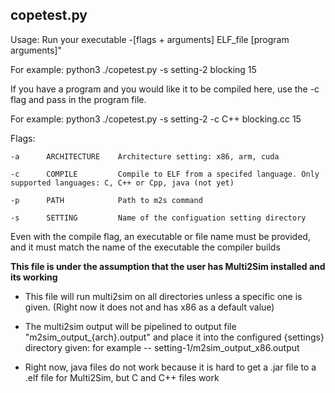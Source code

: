 ## copetest.py 

Usage: Run your executable -[flags + arguments] ELF_file [program arguments]"

For example: python3 ./copetest.py -s setting-2 blocking 15

If you have a program and you would like it to be compiled here, use the -c flag and pass in the program file.

For example: python3 ./copetest.py -s setting-2 -c C++ blocking.cc 15

Flags:

    -a      ARCHITECTURE    Architecture setting: x86, arm, cuda

    -c      COMPILE         Compile to ELF from a specifed language. Only supported languages: C, C++ or Cpp, java (not yet)

    -p      PATH            Path to m2s command

    -s      SETTING         Name of the configuation setting directory
    
Even with the compile flag, an executable or file name must be provided, and it must match the name of the executable the compiler builds

**This file is under the assumption that the user has Multi2Sim installed and its working**

- This file will run multi2sim on all directories unless a specific one is given. (Right now it does not and has x86 as a default value)

- The multi2sim output will be pipelined to output file "m2sim_output_{arch}.output" and place it into the configured {settings} directory given: for example -- setting-1/m2sim_output_x86.output

- Right now, java files do not work because it is hard to get a .jar file to a .elf file for Multi2Sim, but C and C++ files work


